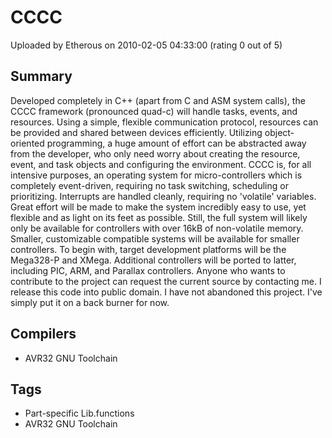 # CCCC

Uploaded by Etherous on 2010-02-05 04:33:00 (rating 0 out of 5)

## Summary

Developed completely in C++ (apart from C and ASM system calls), the CCCC framework (pronounced quad-c) will handle tasks, events, and resources. Using a simple, flexible communication protocol, resources can be provided and shared between devices efficiently. Utilizing object-oriented programming, a huge amount of effort can be abstracted away from the developer, who only need worry about creating the resource, event, and task objects and configuring the environment. CCCC is, for all intensive purposes, an operating system for micro-controllers which is completely event-driven, requiring no task switching, scheduling or prioritizing. Interrupts are handled cleanly, requiring no 'volatile' variables. Great effort will be made to make the system incredibly easy to use, yet flexible and as light on its feet as possible. Still, the full system will likely only be available for controllers with over 16kB of non-volatile memory. Smaller, customizable compatible systems will be available for smaller controllers. To begin with, target development platforms will be the Mega328-P and XMega. Additional controllers will be ported to latter, including PIC, ARM, and Parallax controllers. Anyone who wants to contribute to the project can request the current source by contacting me. I release this code into public domain. I have not abandoned this project. I've simply put it on a back burner for now.

## Compilers

- AVR32 GNU Toolchain

## Tags

- Part-specific Lib.functions
- AVR32 GNU Toolchain
